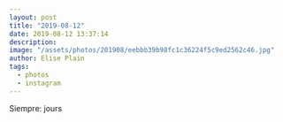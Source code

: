 ```yaml
---
layout: post
title: "2019-08-12"
date: 2019-08-12 13:37:14
description: 
image: "/assets/photos/201908/eebbb39b98fc1c36224f5c9ed2562c46.jpg"
author: Elise Plain
tags: 
  - photos
  - instagram
---
```


Siempre: jours
<p></p>
